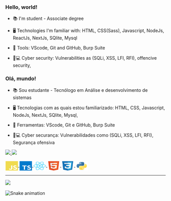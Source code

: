 ### Hello, world!

- 📚 I'm student - Associate degree 

- 🖥️ Technologies I'm familiar with: HTML, CSS(Sass), Javascript, NodeJs, ReactJs, NextJs, SQlite, Mysql

- 🔧 Tools: VScode, Git and GitHub, Burp Suite

- 👾💻 Cyber security: Vulnerabilities as (SQLi, XSS, LFI, RFI), offencive security, 


### Olá, mundo!

- 📚 Sou estudante - Tecnólogo em Análise e desenvolvimento de sistemas

- 🖥️ Tecnologias com as quais estou familiarizado: HTML, CSS, Javascript, NodeJs, NextJs, SQlite, Mysql, 

- 🔧 Ferramentas: VScode, Git e GitHub, Burp Suite

- 👾💻 Cyber securança: Vulnerabilidades como (SQLi, XSS, LFI, RFI), Segurança ofensiva

<div>
  <a href="https://github.com/Daniel-Bichof">
  <img height="180em" src="https://github-readme-stats.vercel.app/api?username=Daniel-Bichof&show_icons=true&theme=tokyonight&include_all_commits=true&count_private=true"/>
  <img height="180em" src="https://github-readme-stats.vercel.app/api/top-langs/?username=Daniel-Bichof&layout=compact&langs_count=7&theme=tokyonight"/>
</div>
 
 <div style="display: inline_block"><br>
  <img align="center" alt="dan-Js" height="30" width="40" src="https://raw.githubusercontent.com/devicons/devicon/master/icons/javascript/javascript-plain.svg">
  <img align="center" alt="dan-Ts" height="30" width="40" src="https://raw.githubusercontent.com/devicons/devicon/master/icons/typescript/typescript-plain.svg">
  <img align="center" alt="dan-React" height="30" width="40" src="https://raw.githubusercontent.com/devicons/devicon/master/icons/react/react-original.svg">
  <img align="center" alt="dan-HTML" height="30" width="40" src="https://raw.githubusercontent.com/devicons/devicon/master/icons/html5/html5-original.svg">
  <img align="center" alt="dan-CSS" height="30" width="40" src="https://raw.githubusercontent.com/devicons/devicon/master/icons/css3/css3-original.svg">
  <img align="center" alt="t-Python" height="30" width="40" src="https://raw.githubusercontent.com/devicons/devicon/master/icons/python/python-original.svg">
</div>
  <hr />
<div>
  <a href="https://www.linkedin.com/in/daniel-henrique-bichof-alves-0" target="_blank"><img src="https://img.shields.io/badge/-LinkedIn-%230077B5?style=for-the-badge&logo=linkedin&logoColor=white" target="_blank"></a> 
  </div>
  
  
![Snake animation](https://github.com/Daniel-Bichof/Daniel-Bichof/blob/output/github-contribution-grid-snake.svg)
